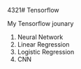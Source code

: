 4321# Tensorflow

My Tensorflow jounary
  1. Neural Network
  2. Linear Regression
  3. Logistic Regression
  4. CNN
